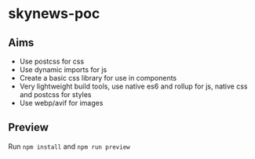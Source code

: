 # skynews-poc
## Aims
- Use postcss for css
- Use dynamic imports for js
- Create a basic css library for use in components
- Very lightweight build tools, use native es6 and rollup for js, native css and postcss for styles
- Use webp/avif for images

## Preview
Run `npm install` and `npm run preview`
